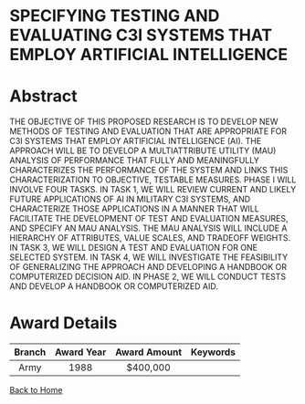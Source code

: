 
SPECIFYING TESTING AND EVALUATING C3I SYSTEMS THAT EMPLOY ARTIFICIAL INTELLIGENCE
=================================================================================

# Abstract


THE OBJECTIVE OF THIS PROPOSED RESEARCH IS TO DEVELOP NEW METHODS OF TESTING AND EVALUATION THAT ARE APPROPRIATE FOR C3I SYSTEMS THAT EMPLOY ARTIFICIAL INTELLIGENCE (AI). THE APPROACH WILL BE TO DEVELOP A MULTIATTRIBUTE UTILITY (MAU) ANALYSIS OF PERFORMANCE THAT FULLY AND MEANINGFULLY CHARACTERIZES THE PERFORMANCE OF THE SYSTEM AND LINKS THIS CHARACTERIZATION TO OBJECTIVE, TESTABLE MEASURES. PHASE I WILL INVOLVE FOUR TASKS. IN TASK 1, WE WILL REVIEW CURRENT AND LIKELY FUTURE APPLICATIONS OF AI IN MILITARY C3I SYSTEMS, AND CHARACTERIZE THOSE APPLICATIONS IN A MANNER THAT WILL FACILITATE THE DEVELOPMENT OF TEST AND EVALUATION MEASURES, AND SPECIFY AN MAU ANALYSIS. THE MAU ANALYSIS WILL INCLUDE A HIERARCHY OF ATTRIBUTES, VALUE SCALES, AND TRADEOFF WEIGHTS. IN TASK 3, WE WILL DESIGN A TEST AND EVALUATION FOR ONE SELECTED SYSTEM. IN TASK 4, WE WILL INVESTIGATE THE FEASIBILITY OF GENERALIZING THE APPROACH AND DEVELOPING A HANDBOOK OR COMPUTERIZED DECISION AID. IN PHASE 2, WE WILL CONDUCT TESTS AND DEVELOP A HANDBOOK OR COMPUTERIZED AID.  

# Award Details

|Branch|Award Year|Award Amount|Keywords|
| :---: | :---: | :---: | :---: |
|Army|1988|$400,000||
  
  


[Back to Home](https://github.com/chrischow/dod_sbir_awards/CC/#868)